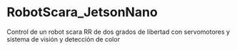 # RobotScara_JetsonNano
Control de un robot scara RR de dos grados de libertad con servomotores y sistema de visión y detección de color
